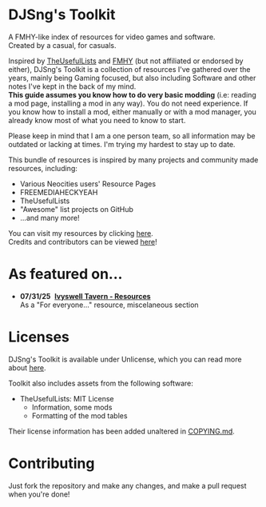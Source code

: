 # DJSng's Toolkit
A FMHY-like index of resources for video games and software.  
Created by a casual, for casuals.

Inspired by [TheUsefulLists](https://github.com/TheUsefulLists/UsefulMods) and [FMHY](https://fmhy.net) (but not affiliated or endorsed by either), DJSng's Toolkit is a collection of resources I've gathered over the years, mainly being Gaming focused, but also including Software and other notes I've kept in the back of my mind.  
**This guide assumes you know how to do very basic modding** (i.e: reading a mod page, installing a mod in any way). You do not need experience. If you know how to install a mod, either manually or with a mod manager, you already know most of what you need to know to start.

Please keep in mind that I am a one person team, so all information may be outdated or lacking at times. I'm trying my hardest to stay up to date.

This bundle of resources is inspired by many projects and community made resources, including:
* Various Neocities users' Resource Pages
* FREEMEDIAHECKYEAH
* TheUsefulLists
* "Awesome" list projects on GitHub
* ...and many more!

You can visit my resources by clicking [here](https://djsng-toolkit.github.io).  
Credits and contributors can be viewed [here](https://djsng-toolkit.github.io/contributors.md)!

# As featured on...
- **07/31/25**&nbsp; [**Ivyswell Tavern - Resources**](https://ivyswell-tavern.neocities.org/resources)  
  As a "For everyone..." resource,
  miscelaneous section

# Licenses
DJSng's Toolkit is available under Unlicense, which you can read more about [here](LICENSE).  

Toolkit also includes assets from the following software:  
- TheUsefulLists: MIT License
   - Information, some mods
   - Formatting of the mod tables

Their license information has been added unaltered in [COPYING.md](COPYING.md).

# Contributing
Just fork the repository and make any changes, and make a pull request when you're done! 
